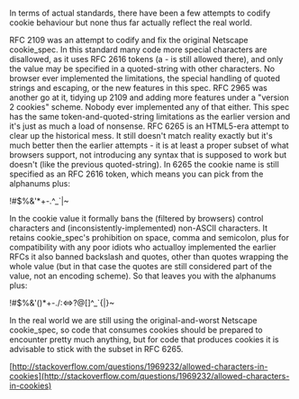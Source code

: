 In terms of actual standards, there have been a few attempts to codify cookie behaviour but none thus far actually reflect the real world.

RFC 2109 was an attempt to codify and fix the original Netscape cookie_spec. In this standard many code more special characters are disallowed, as it uses RFC 2616 tokens (a - is still allowed there), and only the value may be specified in a quoted-string with other characters. No browser ever implemented the limitations, the special handling of quoted strings and escaping, or the new features in this spec. RFC 2965 was another go at it, tidying up 2109 and adding more features under a "version 2 cookies" scheme. Nobody ever implemented any of that either. This spec has the same token-and-quoted-string limitations as the earlier version and it's just as much a load of nonsense. RFC 6265 is an HTML5-era attempt to clear up the historical mess. It still doesn't match reality exactly but it's much better then the earlier attempts - it is at least a proper subset of what browsers support, not introducing any syntax that is supposed to work but doesn't (like the previous quoted-string). In 6265 the cookie name is still specified as an RFC 2616 token, which means you can pick from the alphanums plus: 

!#$%&'*+-.^_`|~

In the cookie value it formally bans the (filtered by browsers) control characters and (inconsistently-implemented) non-ASCII characters. It retains cookie_spec's prohibition on space, comma and semicolon, plus for compatibility with any poor idiots who actualloy implemented the earlier RFCs it also banned backslash and quotes, other than quotes wrapping the whole value (but in that case the quotes are still considered part of the value, not an encoding scheme). So that leaves you with the alphanums plus:

!#$%&'()*+-./:<=>?@[]^_`{|}~

In the real world we are still using the original-and-worst Netscape cookie_spec, so code that consumes cookies should be prepared to encounter pretty much anything, but for code that produces cookies it is advisable to stick with the subset in RFC 6265.

[http://stackoverflow.com/questions/1969232/allowed-characters-in-cookies](http://stackoverflow.com/questions/1969232/allowed-characters-in-cookies)
